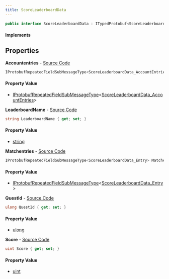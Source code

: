 ```yaml
---
title: ScoreLeaderboardData
---
```


```csharp
public interface ScoreLeaderboardData : ITypedProtobuf<ScoreLeaderboardData>, INativeHandle
```

#### Implements

## Properties

**Accountentries** - [Source Code](https://github.com/swiftly-solution/swiftlys2/blob/main/managed/src/SwiftlyS2.Generated/Protobufs/Interfaces/ScoreLeaderboardData.cs#L19)

```csharp
IProtobufRepeatedFieldSubMessageType<ScoreLeaderboardData_AccountEntries> Accountentries { get; }
```

#### Property Value

- [IProtobufRepeatedFieldSubMessageType](/docs/api/shared/netmessages/iprotobufrepeatedfieldsubmessagetype-1)<[ScoreLeaderboardData_AccountEntries](/docs/api/shared/protobufdefinitions/scoreleaderboarddata_accountentries)>

**LeaderboardName** - [Source Code](https://github.com/swiftly-solution/swiftlys2/blob/main/managed/src/SwiftlyS2.Generated/Protobufs/Interfaces/ScoreLeaderboardData.cs#L25)

```csharp
string LeaderboardName { get; set; }
```

#### Property Value

- [string](https://learn.microsoft.com/dotnet/api/system.string)

**Matchentries** - [Source Code](https://github.com/swiftly-solution/swiftlys2/blob/main/managed/src/SwiftlyS2.Generated/Protobufs/Interfaces/ScoreLeaderboardData.cs#L22)

```csharp
IProtobufRepeatedFieldSubMessageType<ScoreLeaderboardData_Entry> Matchentries { get; }
```

#### Property Value

- [IProtobufRepeatedFieldSubMessageType](/docs/api/shared/netmessages/iprotobufrepeatedfieldsubmessagetype-1)<[ScoreLeaderboardData_Entry](/docs/api/shared/protobufdefinitions/scoreleaderboarddata_entry)>

**QuestId** - [Source Code](https://github.com/swiftly-solution/swiftlys2/blob/main/managed/src/SwiftlyS2.Generated/Protobufs/Interfaces/ScoreLeaderboardData.cs#L13)

```csharp
ulong QuestId { get; set; }
```

#### Property Value

- [ulong](https://learn.microsoft.com/dotnet/api/system.uint64)

**Score** - [Source Code](https://github.com/swiftly-solution/swiftlys2/blob/main/managed/src/SwiftlyS2.Generated/Protobufs/Interfaces/ScoreLeaderboardData.cs#L16)

```csharp
uint Score { get; set; }
```

#### Property Value

- [uint](https://learn.microsoft.com/dotnet/api/system.uint32)

